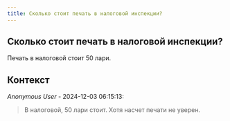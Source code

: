 ```yaml
---
title: Сколько стоит печать в налоговой инспекции?
---
```


## Сколько стоит печать в налоговой инспекции?

Печать в налоговой стоит 50 лари.

## Контекст

_Anonymous User_ - 2024-12-03 06:15:13:

> В налоговой, 50 лари стоит. Хотя насчет печати не уверен.
